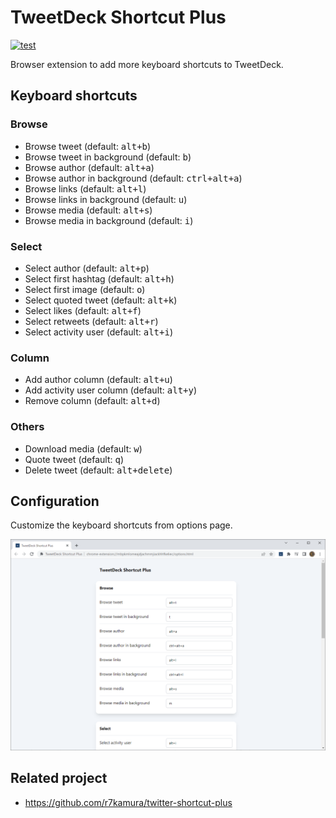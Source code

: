 # TweetDeck Shortcut Plus

[![test](https://github.com/r7kamura/tweetdeck-shortcut-plus/actions/workflows/test.yml/badge.svg)](https://github.com/r7kamura/tweetdeck-shortcut-plus/actions/workflows/test.yml)

Browser extension to add more keyboard shortcuts to TweetDeck.

## Keyboard shortcuts

### Browse

- Browse tweet (default: <kbd>alt+b</kbd>)
- Browse tweet in background (default: <kbd>b</kbd>)
- Browse author (default: <kbd>alt+a</kbd>)
- Browse author in background (default: <kbd>ctrl+alt+a</kbd>)
- Browse links (default: <kbd>alt+l</kbd>)
- Browse links in background (default: <kbd>u</kbd>)
- Browse media (default: <kbd>alt+s</kbd>)
- Browse media in background (default: <kbd>i</kbd>)

### Select

- Select author (default: <kbd>alt+p</kbd>)
- Select first hashtag (default: <kbd>alt+h</kbd>)
- Select first image (default: <kbd>o</kbd>)
- Select quoted tweet (default: <kbd>alt+k</kbd>)
- Select likes (default: <kbd>alt+f</kbd>)
- Select retweets (default: <kbd>alt+r</kbd>)
- Select activity user (default: <kbd>alt+i</kbd>)

### Column

- Add author column (default: <kbd>alt+u</kbd>)
- Add activity user column (default: <kbd>alt+y</kbd>)
- Remove column (default: <kbd>alt+d</kbd>)

### Others

- Download media (default: <kbd>w</kbd>)
- Quote tweet (default: <kbd>q</kbd>)
- Delete tweet (default: <kbd>alt+delete</kbd>)

## Configuration

Customize the keyboard shortcuts from options page.

![](images/screenshot.png)

## Related project

- <https://github.com/r7kamura/twitter-shortcut-plus>
